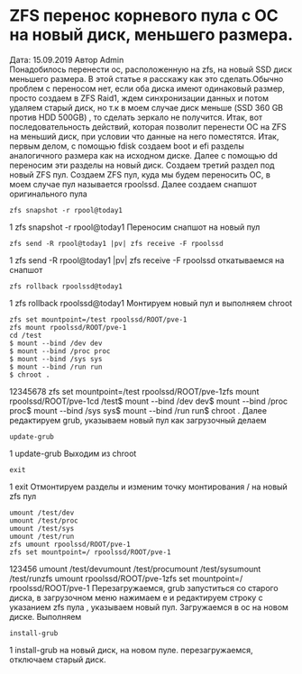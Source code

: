 # ZFS перенос корневого пула с ОС на новый диск, меньшего размера.                	  
  Дата: 15.09.2019 Автор Admin  
Понадобилось перенести ос, расположенную на zfs, на новый SSD диск меньшего размера. В этой статье я расскажу как это сделать.Обычно проблем с переносом нет, если оба диска имеют одинаковый размер, просто создаем в ZFS Raid1, ждем синхронизации данных и потом удаляем старый диск, но т.к в моем случае диск меньше (SSD 360 GB против HDD 500GB) , то сделать зеркало не получится.
Итак, вот последовательность действий, которая позволит перенести ОС на ZFS на меньший диск, при условии что данные на него поместятся.
Итак, первым делом, с помощью fdisk создаем boot и efi разделы аналогичного размера как на исходном диске.
Далее с помощью dd переносим эти разделы на новый диск.
Создаем третий раздел под новый ZFS пул.
Создаем ZFS пул, куда мы будем переносить ОС, в моем случае пул называется rpoolssd.
Далее создаем снапшот оригинального пула
```
zfs snapshot -r rpool@today1
```
1
zfs snapshot -r rpool@today1
Переносим снапшот на новый пул
```
zfs send -R rpool@today1 |pv| zfs receive -F rpoolssd
```
1
zfs send -R rpool@today1 |pv| zfs receive -F rpoolssd
откатываемся на снапшот
```
zfs rollback rpoolssd@today1
```
1
zfs rollback rpoolssd@today1
Монтируем новый пул и выполняем chroot
```
zfs set mountpoint=/test rpoolssd/ROOT/pve-1
zfs mount rpoolssd/ROOT/pve-1
cd /test
$ mount --bind /dev dev
$ mount --bind /proc proc
$ mount --bind /sys sys
$ mount --bind /run run
$ chroot .
```
12345678
zfs set mountpoint=/test rpoolssd/ROOT/pve-1zfs mount rpoolssd/ROOT/pve-1cd /test$ mount --bind /dev dev$ mount --bind /proc proc$ mount --bind /sys sys$ mount --bind /run run$ chroot .
Далее редактируем grub, указываем новый пул как загрузочный
делаем
```
update-grub
```
1
update-grub
Выходим из chroot
```
exit
```
1
exit
Отмонтируем разделы и изменим точку монтирования / на новый zfs пул
```
umount /test/dev
umount /test/proc
umount /test/sys
umount /test/run
zfs umount rpoolssd/ROOT/pve-1
zfs set mountpoint=/ rpoolssd/ROOT/pve-1
```
123456
umount /test/devumount /test/procumount /test/sysumount /test/runzfs umount rpoolssd/ROOT/pve-1zfs set mountpoint=/ rpoolssd/ROOT/pve-1
Перезагружаемся, grub запуститься со старого диска, в загрузочном меню нажимаем e и редактируем строку с указанием zfs пула , указываем новый пул.
Загружаемся в ос на новом диске.
Выполняем
```
install-grub
```
1
install-grub
на новый диск, на новом пуле.
перезагружаемся, отключаем старый диск.
